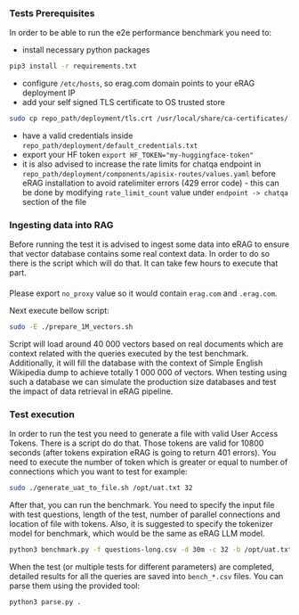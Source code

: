 ### Tests Prerequisites
In order to be able to run the e2e performance benchmark you need to:
* install necessary python packages
```bash
pip3 install -r requirements.txt
```
* configure `/etc/hosts`, so erag.com domain points to your eRAG deployment IP
* add your self signed TLS certificate to OS trusted store
```bash
sudo cp repo_path/deployment/tls.crt /usr/local/share/ca-certificates/ && sudo update-ca-certificates
```
* have a valid credentials inside `repo_path/deployment/default_credentials.txt`
* export your HF token `export HF_TOKEN="my-huggingface-token"`
* it is also advised to increase the rate limits for chatqa endpoint in `repo_path/deployment/components/apisix-routes/values.yaml` before eRAG installation to avoid ratelimiter errors (429 error code) - this can be done by modifying `rate_limit_count` value under `endpoint -> chatqa` section of the file

### Ingesting data into RAG
Before running the test it is advised to ingest some data into eRAG to ensure that vector database contains some real context data. In order to do so there is the script which will do that. It can take few hours to execute that part.

####
Please export `no_proxy` value so it would contain `erag.com` and `.erag.com`.

Next execute bellow script:

```bash
sudo -E ./prepare_1M_vectors.sh
```
Script will load around 40 000 vectors based on real documents which are context related with the queries executed by the test benchmark. Additionally, it will fill the database with the context of Simple English Wikipedia dump to achieve totally 1 000 000 of vectors. When testing using such a database we can simulate the production size databases and test the impact of data retrieval in eRAG pipeline.
### Test execution
In order to run the test you need to generate a file with valid User Access Tokens. There is a script do do that. Those tokens are valid for 10800 seconds (after tokens expiration eRAG is going to return 401 errors). You need to execute the number of token which is greater or equal to number of connections which you want to test for example:
```bash
sudo ./generate_uat_to_file.sh /opt/uat.txt 32
```
After that, you can run the benchmark. You need to specify the input file with test questions, length of the test, number of parallel connections and location of file with tokens. Also, it is suggested to specify the tokenizer model for benchmark, which would be the same as eRAG LLM model.
```bash
python3 benchmark.py -f questions-long.csv -d 30m -c 32 -b /opt/uat.txt -m Intel/neural-chat-7b-v3-3
```
When the test (or multiple tests for different parameters) are completed, detailed results for all the queries are saved into `bench_*.csv` files. You can parse them using the provided tool:
```bash
python3 parse.py .
```
